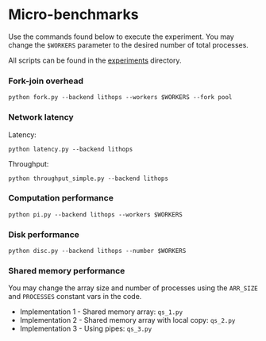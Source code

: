 # Micro-benchmarks

Use the commands found below to execute the experiment. You may change the `$WORKERS` parameter to the desired number of total processes.

All scripts can be found in the [experiments](./experiments) directory.

### Fork-join overhead

```
python fork.py --backend lithops --workers $WORKERS --fork pool
```

### Network latency

Latency:
```
python latency.py --backend lithops
```

Throughput:
```
python throughput_simple.py --backend lithops
```

### Computation performance

```
python pi.py --backend lithops --workers $WORKERS
```

### Disk performance

```
python disc.py --backend lithops --number $WORKERS
```

### Shared memory performance

You may change the array size and number of processes using the `ARR_SIZE` and `PROCESSES` constant vars in the code.

- Implementation 1 - Shared memory array: `qs_1.py`
- Implementation 2 - Shared memory array with local copy: `qs_2.py`
- Implementation 3 - Using pipes: `qs_3.py`
